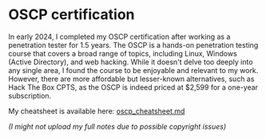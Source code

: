 # OSCP certification

In early 2024, I completed my OSCP certification after working as a penetration tester for 1.5 years.
The OSCP is a hands-on penetration testing course that covers a broad range of topics, including Linux, Windows (Active Directory), and web hacking.
While it doesn't delve too deeply into any single area, I found the course to be enjoyable and relevant to my work.
However, there are more affordable but lesser-known alternatives, such as Hack The Box CPTS, as the OSCP is indeed priced at $2,599 for a one-year subscription.

My cheatsheet is available here: [oscp\_cheatsheet.md](https://github.com/Eliot-Roxbergh/examples/blob/master/write-ups_unpublished/oscp_cheatsheet.md)

_(I might not upload my full notes due to possible copyright issues)_
